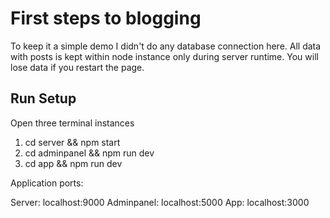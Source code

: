 # First steps to blogging

To keep it a simple demo I didn't do any database connection here. 
All data with posts is kept within node instance only during server runtime.
You will lose data if you restart the page.

## Run Setup

Open three terminal instances

1. cd server && npm start
2. cd adminpanel && npm run dev
2. cd app && npm run dev

Application ports:

Server: localhost:9000
Adminpanel: localhost:5000
App: localhost:3000

